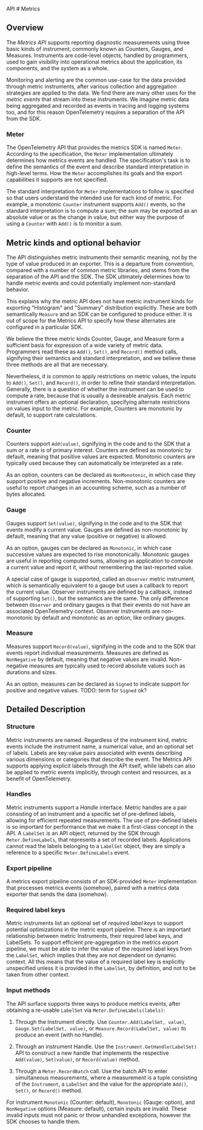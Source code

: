 API # Metrics

## Overview

The _Metrics API_ supports reporting diagnostic measurements using
three basic kinds of instrument, commonly known as Counters, Gauges,
and Measures.  Instruments are code-level objects, handled by
programmers, used to gain visibility into operational metrics about
the application, its components, and the system as a whole.

Monitoring and alerting are the common use-case for the data provided
through metric instruments, after various collection and aggregation
strategies are applied to the data.  We find there are many other uses
for the _metric events_ that stream into these instruments.  We
imagine metric data being aggregated and recorded as events in tracing
and logging systems too, and for this reason OpenTelemetry requires a
separation of the API from the SDK.

### Meter

The OpenTelemetry API that provides the metrics SDK is named `Meter`.
According to the specification, the `Meter` implementation ultimately
determines how metrics events are handled.  The specification's task
is to define the semantics of the event and describe standard
interpretation in high-level terms.  How the `Meter` accomplishes its
goals and the export capabilities it supports are not specified.

The standard interpretation for `Meter` implementations to follow is
specified so that users understand the intended use for each kind of
metric.  For example, a monotonic `Counter` instrument supports
`Add()` events, so the standard interpretation is to compute a sum;
the sum may be exported as an absolute value or as the change in
value, but either way the purpose of using a `Counter` with `Add()` is
to monitor a sum.

## Metric kinds and optional behavior

The API distinguishes metric instruments their semantic meaning, not
by the type of value produced in an exporter.  This is a departure
from convention, compared with a number of common metric libraries,
and stems from the separation of the API and the SDK.  The SDK
ultimately determines how to handle metric events and could
potentially implement non-standard behavior.  

This explains why the metric API does not have metric instrument kinds
for exporting "Histogram" and "Summary" distribution explicitly.
These are both semantically `Measure` and an SDK can be configured to
produce either.  It is out of scope for the Metrics API to specify how
these alternates are configured in a particular SDK.

We believe the three metric kinds Counter, Gauge, and Measure form a
sufficient basis for expression of a wide variety of metric data.
Programmers read these as `Add()`, `Set()`, and `Record()` method
calls, signifying their semantics and standard interpretation, and we
believe these three methods are all that are necessary.

Nevertheless, it is common to apply restrictions on metric values, the
inputs to `Add()`, `Set()`, and `Record()`, in order to refine their
standard interpretation.  Generally, there is a question of whether
the instrument can be used to compute a rate, because that is usually
a desireable analysis.  Each metric instrument offers an optional
declaration, specifying alternate restrictions on values input to the
metric.  For example, Counters are monotonic by default, to support
rate calculations.

### Counter

Counters support `Add(value)`, signifying in the code and to the SDK
that a sum or a rate is of primary interest.  Counters are defined as
monotonic by default, meaning that positive values are expected.
Monotonic counters are typically used because they can automatically
be interpreted as a rate.

As an option, counters can be declared as `NonMonotonic`, in which
case they support positive and negative increments.  Non-monotonic
counters are useful to report changes in an accounting scheme, such as
a number of bytes allocated.

### Gauge

Gauges support `Set(value)`, signifying in the code and to the SDK
that events modify a current value.  Gauges are defined as
non-monotonic by default, meaning that any value (positive or
negative) is allowed.

As an option, gauges can be declared as `Monotonic`, in which case
successive values are expected to rise monotonically.  Monotonic
gauges are useful in reporting computed sums, allowing an application
to compute a current value and report it, without remembering the
last-reported value.

A special case of gauge is supported, called an `Observer` metric
instrument, which is semantically equivalent to a gauge but uses a
callback to report the current value.  Observer instruments are
defined by a callback, instead of supporting `Set()`, but the
semantics are the same.  The only difference between `Observer` and
ordinary gauges is that their events do not have an associated
OpenTelemetry context.  Observer instruments are non-monotonic by
default and monotonic as an option, like ordinary gauges.

### Measure

Measures support `Record(value)`, signifying in the code and to the
SDK that events report individual measurements.  Measures are defined
as `NonNegative` by default, meaning that negative values are invalid.
Non-negative measures are typically used to record absolute values
such as durations and sizes.

As an option, measures can be declared as `Signed` to indicate support
for positive and negative values.  TODO: term for `Signed` ok?

## Detailed Description

### Structure

Metric instruments are named.  Regardless of the instrument kind,
metric events include the instrument name, a numerical value, and an
optional set of labels.  Labels are key:value pairs associated with
events describing various dimensions or categories that describe the
event.  The Metrics API supports applying explicit labels through the
API itself, while labels can also be applied to metric events
implicitly, through context and resources, as a benefit of
OpenTelemetry.

### Handles

Metric instruments support a _Handle_ interface.  Metric handles are a
pair consisting of an instrument and a specific set of pre-defined
labels, allowing for efficient repeated measurements.  The use of
pre-defined labels is so important for performance that we make it a
first-class concept in the API.  A `LabelSet` is an API object,
returned by the SDK through `Meter.DefineLabels`, that represents a
set of recorded labels.  Applications cannot read the labels belonging
to a `LabelSet` object, they are simply a reference to a specific
`Meter.DefineLabels` event.

### Export pipeline

A metrics export pipeline consists of an SDK-provided `Meter`
implementation that processes metrics events (somehow), paired with a
metrics data exporter that sends the data (somehow).

### Required label keys

Metric instruments list an optional set of _required label keys_ to
support potential optimizations in the metric export pipeline.  There
is an important relationship between metric Instruments, their
required label keys, and LabelSets.  To support efficient
pre-aggregation in the metrics export pipeline, we must be able to
infer the value of the required label keys from the `LabelSet`, which
implies that they are not dependent on dynamic context. All this means
that the value of a required label key is explicitly unspecified
unless it is provided in the `LabelSet`, by definition, and not to be
taken from other context.

### Input methods

The API surface supports three ways to produce metrics events, after
obtaining a re-usable `LabelSet` via `Meter.DefineLabels(labels)`:

1. Through the Instrument directly.  Use `Counter.Add(LabelSet,
value)`, `Gauge.Set(LabelSet, value)`, or `Measure.Record(LabelSet,
value)` to produce an event (with no Handle).

2. Through an instrument Handle.  Use the
`Instrument.GetHandle(LabelSet)` API to construct a new handle that
implements the respective `Add(value)`, `Set(value)`, or
`Record(value)` method.

3. Through a `Meter.RecordBatch` call.  Use the batch API to enter
simultaneous measurements, where a measurement is a tuple consisting
of the `Instrument`, a `LabelSet` and the value for the appropriate
`Add()`, `Set()`, or `Record()` method.

For instrument `Monotonic` (Counter: default), `Monotonic` (Gauge:
option), and `NonNegative` options (Measure: default), certain inputs
are invalid.  These invalid inputs must not panic or throw unhandled
exceptions, however the SDK chooses to handle them.